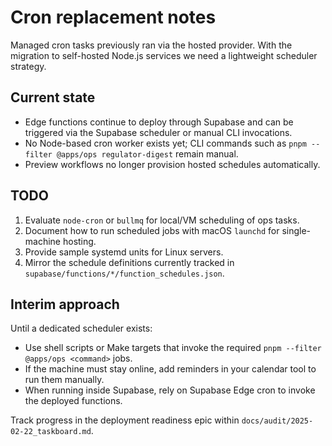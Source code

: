 # Cron replacement notes

Managed cron tasks previously ran via the hosted provider. With the migration to self-hosted Node.js services we need a lightweight scheduler strategy.

## Current state

- Edge functions continue to deploy through Supabase and can be triggered via the Supabase scheduler or manual CLI invocations.
- No Node-based cron worker exists yet; CLI commands such as `pnpm --filter @apps/ops regulator-digest` remain manual.
- Preview workflows no longer provision hosted schedules automatically.

## TODO

1. Evaluate `node-cron` or `bullmq` for local/VM scheduling of ops tasks.
2. Document how to run scheduled jobs with macOS `launchd` for single-machine hosting.
3. Provide sample systemd units for Linux servers.
4. Mirror the schedule definitions currently tracked in `supabase/functions/*/function_schedules.json`.

## Interim approach

Until a dedicated scheduler exists:

- Use shell scripts or Make targets that invoke the required `pnpm --filter @apps/ops <command>` jobs.
- If the machine must stay online, add reminders in your calendar tool to run them manually.
- When running inside Supabase, rely on Supabase Edge cron to invoke the deployed functions.

Track progress in the deployment readiness epic within `docs/audit/2025-02-22_taskboard.md`.
